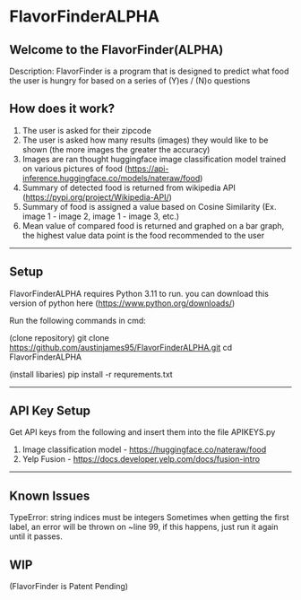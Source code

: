 # FlavorFinderALPHA

Welcome to the FlavorFinder(ALPHA) 
-
Description: FlavorFinder is a program that is designed to predict what food the user is hungry for based on a series of (Y)es / (N)o questions

How does it work?
-
  1. The user is asked for their zipcode
  2. The user is asked how many results (images) they would like to be shown (the more images the greater the accuracy)
  3. Images are ran thought huggingface image classification model trained on various pictures of food (https://api-inference.huggingface.co/models/nateraw/food)
  4. Summary of detected food is returned from wikipedia API (https://pypi.org/project/Wikipedia-API/)
  5. Summary of food is assigned a value based on Cosine Similarity (Ex. image 1 - image 2, image 1 - image 3, etc.)
  6. Mean value of compared food is returned and graphed on a bar graph, the highest value data point is the food recommended to the user
-------------------------------------------------------------------------------------------------------
Setup
- 
FlavorFinderALPHA requires Python 3.11 to run. you can download this version of python here (https://www.python.org/downloads/)

Run the following commands in cmd:

(clone repository)
git clone https://github.com/austinjames95/FlavorFinderALPHA.git
cd FlavorFinderALPHA

(install libaries)
pip install -r requrements.txt

-------------------------------------------------------------------------------------------------------

API Key Setup
-
Get API keys from the following and insert them into the file APIKEYS.py
  1. Image classification model - https://huggingface.co/nateraw/food
  2. Yelp Fusion - https://docs.developer.yelp.com/docs/fusion-intro
-------------------------------------------------------------------------------------------------------
Known Issues
-
TypeError: string indices must be integers
Sometimes when getting the first label, an error will be thrown on ~line 99, if this happens, just run it again until it passes. 

WIP
-

(FlavorFinder is Patent Pending)
